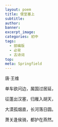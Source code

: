 ```yaml
---
layout: poem
title: 使至塞上
subtitle: 
author: 
banner: 
excerpt_image: 
categories: 初中
tags:
  - 部编版
  - 必背
  - 古诗词
top: 
meta: Springfield
---
```


唐·王维

单车欲问边，属国过居延，

征蓬出汉塞，归雁入胡天，

大漠孤烟直，长河落日圆。

萧关逢侯骑，都护在燕然。